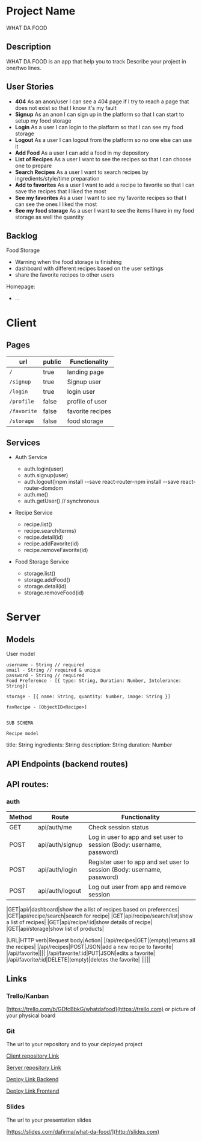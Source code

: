 # Project Name
 WHAT DA FOOD
## Description
 WHAT DA FOOD is an app that help you to track 
Describe your project in one/two lines.

## User Stories

-  **404** As an anon/user I can see a 404 page if I try to reach a page that does not exist so that I know it's my fault
-  **Signup** As an anon I can sign up in the platform so that I can start to setup my food storage
-  **Login** As a user I can login to the platform so that I can see my food storage 
-  **Logout** As a user I can logout from the platform so no one else can use it
-  **Add Food** As a user I can add a food in my depository
-  **List of Recipes** As a user I want to see the recipes so that I can choose one to prepare
-  **Search Recipes** As a user I want to search recipes by ingredients/style/time preparation 
-  **Add to favorites** As a user I want to add a recipe to favorite so that I can save the recipes that I liked the most
-  **See my favorites** As a user I want to see my favorite recipes so that I can see the ones I liked the most
-  **See my food storage** As a user I want to see the items I have in my food storage as well the quantity 

## Backlog

Food Storage
- Warning when the food storage is finishing
- dashboard with  different recipes based on the user settings
- share the  favorite recipes to other users


Homepage:
- ...
  
# Client

## Pages

| url | public | Functionality |
|-----|-------|---------------|
| `/` | true | landing page |
| `/signup` | true | Signup user |
| `/login` | true | login user |
| `/profile` | false | profile of user |
| `/favorite` | false | favorite recipes |
| `/storage` | false | food storage |

## Services

- Auth Service
  - auth.login(user)
  - auth.signup(user)
  - auth.logout()npm install --save react-router-npm install --save react-router-domdom
  - auth.me()
  - auth.getUser() // synchronous
  
- Recipe Service
  - recipe.list()
  - recipe.search(terms)
  - recipe.detail(id)
  - recipe.addFavorite(id)
  - recipe.removeFavorite(id)  

- Food Storage Service
  - storage.list()
  - storage.addFood()
  - storage.detail(id)
  - storage.removeFood(id)

# Server

## Models

User model


``` 
username - String // required
email - String // required & unique
password - String // required
Food Preference - [{ type: String, Duration: Number, Intolerance: String}]

storage - [{ name: String, quantity: Number, image: String }]

favRecipe - [ObjectID<Recipe>] 


SUB SCHEMA

Recipe model

```
title: String
ingredients: String
description: String
duration: Number


## API Endpoints (backend routes)

## API routes:

### auth
|Method|Route|Functionality|
|---|---|---|
|GET|api/auth/me|Check session status|
|POST|api/auth/signup|Log in user to app and set user to session (Body: username, password)|
|POST|api/auth/login|Register user to app and set user to session (Body: username, password)|
|POST|api/auth/logout|Log out user from app and remove session|

|GET|api/|dashboard|show the a list of recipes based on preferences|
|GET|api/recipe/search|search for recipe|
|GET|api/recipe/search/list|show a list of recipes|
|GET|api/recipe/:id|show details of recipe|
|GET|api/storage|show list of products|



|URL|HTTP verb|Request body|Action|
|/api/recipes|GET|(empty)|returns all the recipes|
|/api/recipes|POST|JSON|add a new recipe to favorite|
|/api/favorite||||
|/api/favorite/:id|PUT|JSON|edits a favorite|
|/api/favorite/:id|DELETE|(empty)|deletes the favorite|
|||||
  

## Links

### Trello/Kanban

[https://trello.com/b/GDfcBbkG/whatdafood](https://trello.com) or picture of your physical board

### Git

The url to your repository and to your deployed project

[Client repository Link](https://github.com/Ironhack-PartTime-BCN/boilerplate-frontend-module-3)

[Server repository Link](https://github.com/Ironhack-PartTime-BCN/boilerplate-backend-module-3)

[Deploy Link Backend](http://heroku.com)

[Deploy Link Frontend]()

### Slides

The url to your presentation slides

[https://slides.com/dafirma/what-da-food/](http://slides.com)
